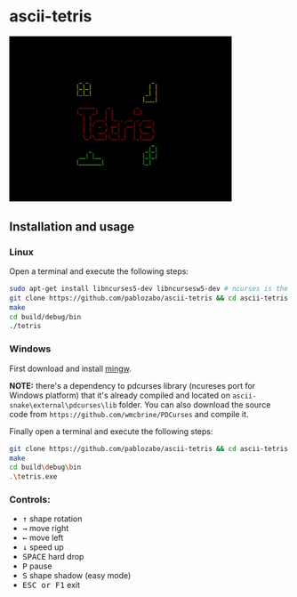 # ascii-tetris

<img src=docs/preview.gif width=400px>

## Installation and usage

### Linux

Open a terminal and execute the following steps:

```bash
sudo apt-get install libncurses5-dev libncursesw5-dev # ncurses is the only required dependency
git clone https://github.com/pablozabo/ascii-tetris && cd ascii-tetris
make
cd build/debug/bin
./tetris
```

### Windows

First download and install [mingw](https://www.mingw-w64.org/downloads/#w64devkit).

**NOTE:** there's a dependency to pdcurses library (ncureses port for Windows platform) that it's
already compiled and located on `ascii-snake\external\pdcurses\lib` folder. You can also
download the source code from `https://github.com/wmcbrine/PDCurses` and compile it.

Finally open a terminal and execute the following steps:

```bash
git clone https://github.com/pablozabo/ascii-tetris && cd ascii-tetris
make
cd build\debug\bin
.\tetris.exe
```

### Controls:

- <kbd>↑</kbd> shape rotation
- <kbd>→</kbd> move right
- <kbd>←</kbd> move left
- <kbd>↓</kbd> speed up
- <kbd>SPACE</kbd> hard drop
- <kbd>P</kbd> pause
- <kbd>S</kbd> shape shadow (easy mode)
- <kbd>ESC or F1</kbd> exit
